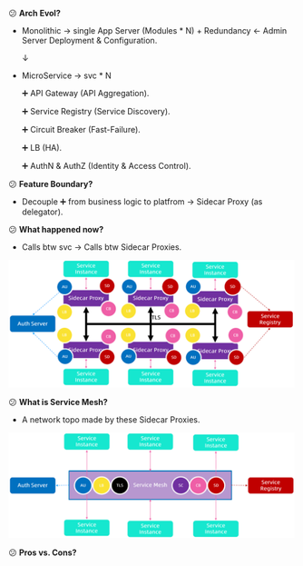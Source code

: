 :confused: **Arch Evol?**

- Monolithic → single App Server (Modules * N) + Redundancy ← Admin Server Deployment & Configuration.

  ↓

- MicroService → svc * N 

  :heavy_plus_sign:  API Gateway (API Aggregation).

  :heavy_plus_sign:  Service Registry (Service Discovery).

  :heavy_plus_sign:  Circuit Breaker (Fast-Failure).

  :heavy_plus_sign:  LB (HA).

  :heavy_plus_sign:  AuthN & AuthZ (Identity & Access Control).



:confused: **Feature Boundary?**

- Decouple :heavy_plus_sign: from business logic to platfrom → Sidecar Proxy (as delegator).



:confused: **What happened now?**

- Calls btw svc → Calls btw Sidecar Proxies.



<img src="Overview.assets/image-20240610141634062.png" alt="image-20240610141634062" style="zoom: 67%;" />



:confused: **What is Service Mesh?**

- A network topo made by these Sidecar Proxies.



<img src="Overview.assets/image-20240610141725134.png" alt="image-20240610141725134" style="zoom: 67%;" />



:confused: **Pros vs. Cons?**






